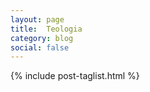 ```yaml
---
layout: page
title:  Teologia
category: blog
social: false
---
```

 
{% include post-taglist.html %}
